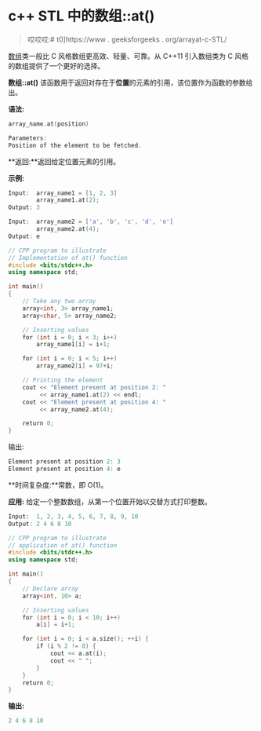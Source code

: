 # c++ STL 中的数组::at()

> 哎哎哎:# t0]https://www . geeksforgeeks . org/arrayat-c-STL/

[数组](https://www.geeksforgeeks.org/array-class-c/)类一般比 C 风格数组更高效、轻量、可靠。从 C++11 引入数组类为 C 风格的数组提供了一个更好的选择。

**数组::at()**
该函数用于返回对存在于**位置**的元素的引用，该位置作为函数的参数给出。

**语法:**

```cpp
array_name.at(position)

Parameters:
Position of the element to be fetched.

```

**返回:**返回给定位置元素的引用。

**示例:**

```cpp
Input:  array_name1 = [1, 2, 3]
        array_name1.at(2);
Output: 3

Input:  array_name2 = ['a', 'b', 'c', 'd', 'e']
        array_name2.at(4);
Output: e

```

```cpp
// CPP program to illustrate
// Implementation of at() function
#include <bits/stdc++.h>
using namespace std;

int main()
{
    // Take any two array
    array<int, 3> array_name1;
    array<char, 5> array_name2;

    // Inserting values
    for (int i = 0; i < 3; i++)
        array_name1[i] = i+1;

    for (int i = 0; i < 5; i++)
        array_name2[i] = 97+i;

    // Printing the element 
    cout << "Element present at position 2: " 
         << array_name1.at(2) << endl;
    cout << "Element present at position 4: " 
         << array_name2.at(4);

    return 0;
}
```

输出:

```cpp
Element present at position 2: 3
Element present at position 4: e

```

**时间复杂度:**常数，即 O(1)。

**应用:**
给定一个整数数组，从第一个位置开始以交替方式打印整数。

```cpp
Input:  1, 2, 3, 4, 5, 6, 7, 8, 9, 10
Output: 2 4 6 8 10

```

```cpp
// CPP program to illustrate
// application of at() function
#include <bits/stdc++.h>
using namespace std;

int main()
{
    // Declare array
    array<int, 10> a;

    // Inserting values
    for (int i = 0; i < 10; i++)
        a[i] = i+1;

    for (int i = 0; i < a.size(); ++i) {
        if (i % 2 != 0) {
            cout << a.at(i);
            cout << " ";
        }
    }
    return 0;
}
```

**输出:**

```cpp
2 4 6 8 10 

```